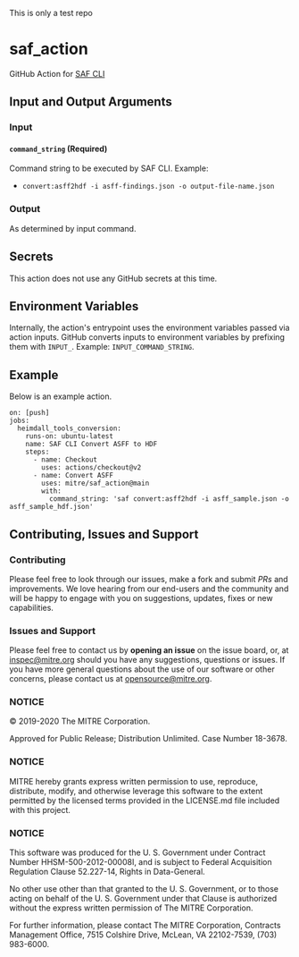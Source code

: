 This is only a test repo

# saf_action
GitHub Action for [SAF CLI](https://github.com/mitre/saf)

## Input and Output Arguments
### Input
#### `command_string` (Required)

Command string to be executed by SAF CLI.
Example:

* `convert:asff2hdf -i asff-findings.json -o output-file-name.json`

### Output
As determined by input command.

## Secrets

This action does not use any GitHub secrets at this time.

## Environment Variables

Internally, the action's entrypoint uses the environment variables passed via action inputs. GitHub converts inputs to environment variables by prefixing them with `INPUT_`. Example: `INPUT_COMMAND_STRING`.

## Example

Below is an example action.

```
on: [push]
jobs:
  heimdall_tools_conversion:
    runs-on: ubuntu-latest
    name: SAF CLI Convert ASFF to HDF
    steps:
      - name: Checkout
        uses: actions/checkout@v2
      - name: Convert ASFF
        uses: mitre/saf_action@main
        with:
          command_string: 'saf convert:asff2hdf -i asff_sample.json -o asff_sample_hdf.json'
```

## Contributing, Issues and Support

### Contributing

Please feel free to look through our issues, make a fork and submit _PRs_ and improvements. We love hearing from our end-users and the community and will be happy to engage with you on suggestions, updates, fixes or new capabilities.

### Issues and Support

Please feel free to contact us by **opening an issue** on the issue board, or, at [inspec@mitre.org](mailto:inspec@mitre.org) should you have any suggestions, questions or issues. If you have more general questions about the use of our software or other concerns, please contact us at [opensource@mitre.org](mailto:opensource@mitre.org).

### NOTICE

© 2019-2020 The MITRE Corporation.

Approved for Public Release; Distribution Unlimited. Case Number 18-3678.

### NOTICE

MITRE hereby grants express written permission to use, reproduce, distribute, modify, and otherwise leverage this software to the extent permitted by the licensed terms provided in the LICENSE.md file included with this project.

### NOTICE

This software was produced for the U. S. Government under Contract Number HHSM-500-2012-00008I, and is subject to Federal Acquisition Regulation Clause 52.227-14, Rights in Data-General.

No other use other than that granted to the U. S. Government, or to those acting on behalf of the U. S. Government under that Clause is authorized without the express written permission of The MITRE Corporation.

For further information, please contact The MITRE Corporation, Contracts Management Office, 7515 Colshire Drive, McLean, VA 22102-7539, (703) 983-6000.

